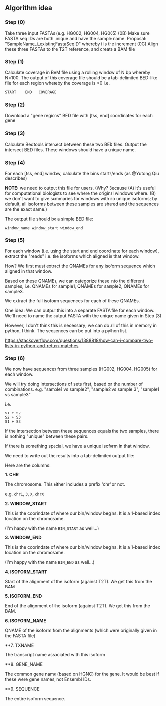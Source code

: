 
## Algorithm idea

### Step (0) 
Take three input FASTAs (e.g. HG002, HG004, HG005)
(0B) Make sure FASTA seq IDs are both unique and have the sample name. Proposal: "SampleName_i_existingFastaSeqID" whereby i is the increment
(0C) Align these three FASTAs to the T2T reference, and create a BAM file

### Step (1) 
Calculate coverage in BAM file using a rolling window of N bp whereby N=100.
The output of this coverage file should be a tab-delimited BED-like file for each region whereby the coverage is >0
i.e.
```
START    END   COVERAGE
```

### Step (2) 
Download a "gene regions" BED file with [tss, end] coordinates for each gene


### Step (3) 
Calculate Bedtools intersect between these two BED files. Output the intersect BED files. These windows should have a unique name.

### Step (4)
For each [tss, end] window, calculate the bins starts/ends  (as @Yutong Qiu describes)

**NOTE:** we need to output this file for users. (Why? Because (A) it's useful for computational biologists to see where the original windows where. (B) we don't want to give summaries for windows with no unique isoforms; by default, all isoforms between these samples are shared and the sequences are the exact same.)

The output file should be a simple BED file:

````
window_name window_start window_end
````

### Step (5)
For each window (i.e. using the start and end coordinate for each window), extract the "reads" i.e. the isoforms which aligned in that window. 

How? We first must extract the QNAMEs for any isoform sequence which aligned in that window. 

Based on these QNAMEs, we can categorize these into the different samples, i.e. QNAMEs for sample1, QNAMEs for sample2, QNAMEs for sample3. 

We extract the full isoform sequences for each of these QNAMEs. 

One idea:
We can output this into a separate FASTA file for each window. We'll need to name the output FASTA with the unique name given in Step (3)

However, I don't think this is necessary; we can do all of this in memory in python, I think. The sequences can be put into a python list. 

https://stackoverflow.com/questions/1388818/how-can-i-compare-two-lists-in-python-and-return-matches



### Step (6)

We now have sequences from three samples (HG002, HG004, HG005) for each window.

We will try doing intersections of sets first, based on the number of combinations.
e.g. "sample1 vs sample2", "sample2 vs sample 3", "sample1 vs sample3"

i.e. 
```
S1 + S2
S2 + S3
S1 + S3
```

If the intersection between these sequences equals the two samples, there is nothing "unique" between these pairs. 

If there is something special, we have a unique isoform in that window. 


We need to write out the results into a tab-delimited output file:

Here are the columns:


**1. CHR**

The chromosome. This either includes a prefix 'chr' or not. 

e.g. `chr1`, `3`, `X`, `chrX`


**2. WINDOW_START**

This is the coorindate of where our bin/window begins. 
It is a 1-based index location on the chromosome.

(I'm happy with the name `BIN_START` as well...)



**3. WINDOW_END**

This is the coorindate of where our bin/window begins. 
It is a 1-based index location on the chromosome.

(I'm happy with the name `BIN_END` as well...)


**4. ISOFORM_START**

Start of the alignment of the isoform (against T2T). We get this from the BAM.


**5. ISOFORM_END**

End of the alignment of the isoform (against T2T). We get this from the BAM.

**6. ISOFORM_NAME**

QNAME of the isoform from the alignments (which were originally given in the FASTA file)


**7. TXNAME

The transcript name associated with this isoform

**8. GENE_NAME

The common gene name (based on HGNC) for the gene. It would be best if these were gene names, not Ensembl IDs.

**9. SEQUENCE

The entire isoform sequence.
```


